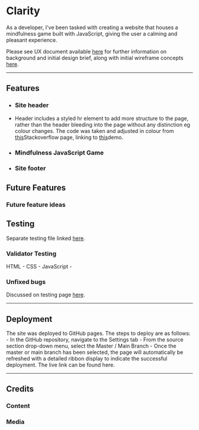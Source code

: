 # Clarity
As a developer, I've been tasked with creating a website that houses a mindfulness game built with JavaScript, giving the user a calming and pleasant experience.

Please see UX document available [here]() for further information on background and initial design brief, along with initial wireframe concepts [here]().

---

## Features
- ### Site header
- Header includes a styled hr element to add more structure to the page, rather than the header bleeding into the page without any distinction eg colour changes. The code was taken and adjusted in colour from [this](https://stackoverflow.com/questions/9437400/css-fade-out-horizontal-rule-line-styled-div-effect-without-images)Stackoverflow page, linking to [this](http://jsfiddle.net/andresilich/fZNbK/1/)demo.

- ### Mindfulness JavaScript Game

- ### Site footer

## Future Features
### Future feature ideas

## Testing
Separate testing file linked [here]().

### Validator Testing
HTML -
CSS -
JavaScript -

### Unfixed bugs
Discussed on testing page [here]().

---

## Deployment
The site was deployed to GitHub pages. The steps to deploy are as follows: - In the GitHub repository, navigate to the Settings tab - From the source section drop-down menu, select the Master / Main Branch - Once the master or main branch has been selected, the page will automatically be refreshed with a detailed ribbon display to indicate the successful deployment. The live link can be found here.

---

## Credits
### Content

### Media